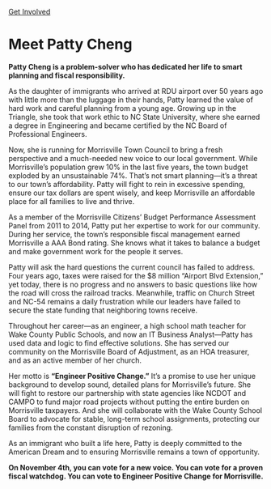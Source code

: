 [Get Involved](https://github.com/Patty-4-Morrisville/Patty-4-Morrisville/)

# Meet Patty Cheng

**Patty Cheng is a problem-solver who has dedicated her life to smart planning and fiscal responsibility.**

As the daughter of immigrants who arrived at RDU airport over 50 years ago with little more than the luggage in their hands, Patty learned the value of hard work and careful planning from a young age. Growing up in the Triangle, she took that work ethic to NC State University, where she earned a degree in Engineering and became certified by the NC Board of Professional Engineers.

Now, she is running for Morrisville Town Council to bring a fresh perspective and a much-needed new voice to our local government. While Morrisville’s population grew 10% in the last five years, the town budget exploded by an unsustainable 74%. That’s not smart planning—it’s a threat to our town’s affordability. Patty will fight to rein in excessive spending, ensure our tax dollars are spent wisely, and keep Morrisville an affordable place for all families to live and thrive.

As a member of the Morrisville Citizens’ Budget Performance Assessment Panel from 2011 to 2014, Patty put her expertise to work for our community. During her service, the town’s responsible fiscal management earned Morrisville a AAA Bond rating. She knows what it takes to balance a budget and make government work for the people it serves.

Patty will ask the hard questions the current council has failed to address. Four years ago, taxes were raised for the $8 million “Airport Blvd Extension,” yet today, there is no progress and no answers to basic questions like how the road will cross the railroad tracks. Meanwhile, traffic on Church Street and NC-54 remains a daily frustration while our leaders have failed to secure the state funding that neighboring towns receive.

Throughout her career—as an engineer, a high school math teacher for Wake County Public Schools, and now an IT Business Analyst—Patty has used data and logic to find effective solutions. She has served our community on the Morrisville Board of Adjustment, as an HOA treasurer, and as an active member of her church.

Her motto is **“Engineer Positive Change.”** It’s a promise to use her unique background to develop sound, detailed plans for Morrisville’s future. She will fight to restore our partnership with state agencies like NCDOT and CAMPO to fund major road projects without putting the entire burden on Morrisville taxpayers. And she will collaborate with the Wake County School Board to advocate for stable, long-term school assignments, protecting our families from the constant disruption of rezoning.

As an immigrant who built a life here, Patty is deeply committed to the American Dream and to ensuring Morrisville remains a town of opportunity.

**On November 4th, you can vote for a new voice. You can vote for a proven fiscal watchdog. You can vote to Engineer Positive Change for Morrisville.**
